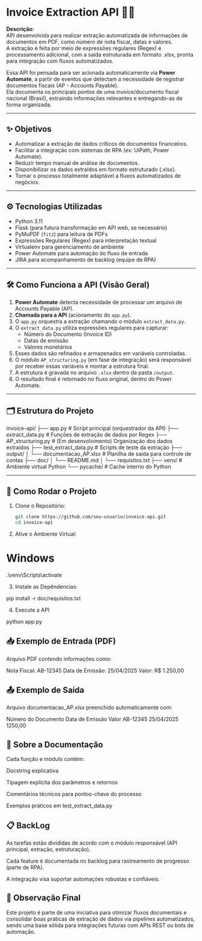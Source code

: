 # Invoice Extraction API 📄🚀

**Descrição:**  
API desenvolvida para realizar extração automatizada de informações de documentos em PDF, como número de nota fiscal, datas e valores.  
A extração é feita por meio de expressões regulares (Regex) e processamento adicional, com a saída estruturada em formato .xlsx, pronta para integração com fluxos automatizados.

Essa API foi pensada para ser acionada automaticamente via **Power Automate**, a partir de eventos que detectam a necessidade de registrar documentos fiscais (AP - Accounts Payable).  
Ela documenta os principais pontos de uma invoice/documento fiscal nacional (Brasil), extraindo informações relevantes e entregando-as de forma organizada.

---

## ✨ Objetivos
- Automatizar a extração de dados críticos de documentos financeiros.
- Facilitar a integração com sistemas de RPA (ex: UiPath, Power Automate).
- Reduzir tempo manual de análise de documentos.
- Disponibilizar os dados extraídos em formato estruturado (.xlsx).
- Tornar o processo totalmente adaptável a fluxos automatizados de negócios.

---

## ⚙️ Tecnologias Utilizadas
- Python 3.11
- Flask (para futura transformação em API web, se necessário)
- PyMuPDF (`fitz`) para leitura de PDFs
- Expressões Regulares (Regex) para interpretação textual
- Virtualenv para gerenciamento de ambiente
- Power Automate para automação do fluxo de entrada
- JIRA para acompanhamento de backlog (equipe de RPA)

---

## 🛠️ Como Funciona a API (Visão Geral)

1. **Power Automate** detecta necessidade de processar um arquivo de Accounts Payable (AP).
2. **Chamada para a API** (acionamento do `app.py`).
3. O `app.py` orquestra a extração chamando o módulo `extract_data.py`.
4. O `extract_data.py` utiliza expressões regulares para capturar:
   - Número do Documento (Invoice ID)
   - Datas de emissão
   - Valores monetários
5. Esses dados são refinados e armazenados em variáveis controladas.
6. O módulo `AP_structuring.py` (em fase de integração) será responsável por receber essas variáveis e montar a estrutura final.
7. A estrutura é gravada no arquivo `.xlsx` dentro da pasta `/output`.
8. O resultado final é retornado no fluxo original, dentro do Power Automate.

---

## 🗂 Estrutura do Projeto

invoice-api/ ├── app.py # Script principal (orquestrador da API) ├── extract_data.py # Funções de extração de dados por Regex ├── AP_structuring.py # (Em desenvolvimento) Organização dos dados extraídos ├── test_extract_data.py # Scripts de teste da extração ├── output/ │ └── documentacao_AP.xlsx # Planilha de saída para controle de contas ├── doc/ │ └── README.md │ └── requisitos.txt ├── venv/ # Ambiente virtual Python └── pycache/ # Cache interno do Python

---
## 🚀 Como Rodar o Projeto

1. Clone o Repositório:
   ```bash
   git clone https://github.com/seu-usuario/invoice-api.git
   cd invoice-api

2. Ative o Ambiente Virtual:

# Windows
.\venv\Scripts\activate

3. Instale as Depêndencias:

pip install -r doc/requisitos.txt

4. Execute a API

python app.py

## 📥 Exemplo de Entrada (PDF)
Arquivo PDF contendo informações como:

Nota Fiscal: AB-12345
Data de Emissão: 25/04/2025
Valor: R$ 1.250,00

## 📤 Exemplo de Saída
Arquivo documentacao_AP.xlsx preenchido automaticamente com:

Número do Documento	Data de Emissão	Valor
AB-12345	25/04/2025	1250,00

## 🔎 Sobre a Documentação
Cada função e módulo contém:

Docstring explicativa

Tipagem explícita dos parâmetros e retornos

Comentários técnicos para pontos-chave do processo

Exemplos práticos em test_extract_data.py

## 📋 BackLog
As tarefas estão divididas de acordo com o módulo responsável (API principal, extração, estruturação).

Cada feature é documentada no backlog para rastreamento de progresso (parte de RPA).

A integração visa suportar automações robustas e confiáveis.

## 📣 Observação Final
Este projeto é parte de uma iniciativa para otimizar fluxos documentais e consolidar boas práticas de extração de dados via pipelines automatizados, sendo uma base sólida para integrações futuras com APIs REST ou bots de automação.